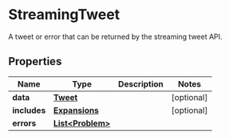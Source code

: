

# StreamingTweet

A tweet or error that can be returned by the streaming tweet API.

## Properties

Name | Type | Description | Notes
------------ | ------------- | ------------- | -------------
**data** | [**Tweet**](Tweet.md) |  |  [optional]
**includes** | [**Expansions**](Expansions.md) |  |  [optional]
**errors** | [**List&lt;Problem&gt;**](Problem.md) |  | 



